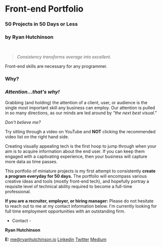 # Front-end Portfolio
### 50 Projects in 50 Days or Less
### by Ryan Hutchinson
&nbsp;  
 > *Consistency transforms average into excellent.*

Front-end skills are necessary for any programmer.  
  
### **Why?**  

### **_Attention...that's why!_**  

Grabbing (and holding) the attention of a client, user, or audience is the single most important skill any business can employ. Our attention is pulled in so many directions, as our minds are led around by *"the next best visual."*  

*_Don't believe me?_*  

Try sitting through a video on YouTube and **NOT** clicking the recommended video list on the right hand side. 

Creating visually appealing tech is the first hoop to jump through when your aim is to acquire information about the end user. If you can keep them engaged with a captivating experience, then your business will capture more data as time passes.  

This portfolio of miniature projects is my first attempt to consistently **create a program everyday for 50 days.** The portfolio will encompass various creative ideas and tools (mostly front-end tech), and hopefully portray a requisite level of technical ability required to become a full-time professional.   

**If you are a recruiter, employer, or hiring manager:** 
Please do not hesitate to reach out to me at my contact information below. I'm currently looking for full time employment opportunities with an outstanding firm.  

- Contact - 

**Ryan Hutchinson** 

**E:** me@ryanhutchinson.io 
[Linkedin](https://www.linkedin.com/in/macheenlurning/ "My Linkedin") 
[Twitter](https://twitter.com/macheenlurning "My Twitter") 
[Medium](https://macheenlurning.medium.com/ "My Medium") 